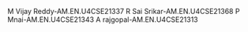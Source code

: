 M Vijay Reddy-AM.EN.U4CSE21337
R Sai Srikar-AM.EN.U4CSE21368
P Mnai-AM.EN.U4CSE21343
A rajgopal-AM.EN.U4CSE21313
